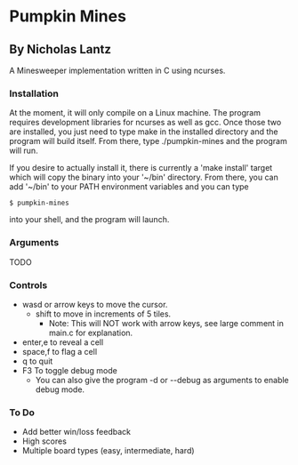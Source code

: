 # Pumpkin Mines #
## By Nicholas Lantz ##

A Minesweeper implementation written in C using ncurses.

### Installation ##

At the moment, it will only compile on a Linux machine. The program requires
development libraries for ncurses as well as gcc. Once those two are installed,
you just need to type make in the installed directory and the program will
build itself. From there, type ./pumpkin-mines and the program will run.

If you desire to actually install it, there is currently a 'make install'
target which will copy the binary into your '~/bin' directory. From there,
you can add '~/bin' to your PATH environment variables and you can type

```
$ pumpkin-mines
```

into your shell, and the program will launch.

### Arguments ###

TODO

### Controls ###

* wasd or arrow keys to move the cursor.
    * shift to move in increments of 5 tiles.
        * Note: This will NOT work with arrow keys, see large comment
          in main.c for explanation.
* enter,e to reveal a cell
* space,f to flag a cell
* q to quit
* F3 To toggle debug mode
    * You can also give the program -d or --debug as arguments to
      enable debug mode.

### To Do ###

* Add better win/loss feedback
* High scores
* Multiple board types (easy, intermediate, hard)
